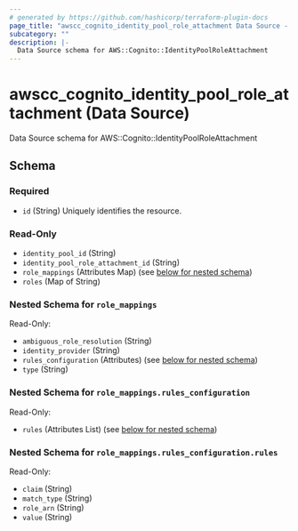 ```yaml
---
# generated by https://github.com/hashicorp/terraform-plugin-docs
page_title: "awscc_cognito_identity_pool_role_attachment Data Source - terraform-provider-awscc"
subcategory: ""
description: |-
  Data Source schema for AWS::Cognito::IdentityPoolRoleAttachment
---
```


# awscc_cognito_identity_pool_role_attachment (Data Source)

Data Source schema for AWS::Cognito::IdentityPoolRoleAttachment



<!-- schema generated by tfplugindocs -->
## Schema

### Required

- `id` (String) Uniquely identifies the resource.

### Read-Only

- `identity_pool_id` (String)
- `identity_pool_role_attachment_id` (String)
- `role_mappings` (Attributes Map) (see [below for nested schema](#nestedatt--role_mappings))
- `roles` (Map of String)

<a id="nestedatt--role_mappings"></a>
### Nested Schema for `role_mappings`

Read-Only:

- `ambiguous_role_resolution` (String)
- `identity_provider` (String)
- `rules_configuration` (Attributes) (see [below for nested schema](#nestedatt--role_mappings--rules_configuration))
- `type` (String)

<a id="nestedatt--role_mappings--rules_configuration"></a>
### Nested Schema for `role_mappings.rules_configuration`

Read-Only:

- `rules` (Attributes List) (see [below for nested schema](#nestedatt--role_mappings--rules_configuration--rules))

<a id="nestedatt--role_mappings--rules_configuration--rules"></a>
### Nested Schema for `role_mappings.rules_configuration.rules`

Read-Only:

- `claim` (String)
- `match_type` (String)
- `role_arn` (String)
- `value` (String)
